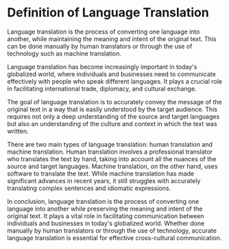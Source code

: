 Definition of Language Translation
=============================================================================

Language translation is the process of converting one language into another, while maintaining the meaning and intent of the original text. This can be done manually by human translators or through the use of technology such as machine translation.

Language translation has become increasingly important in today's globalized world, where individuals and businesses need to communicate effectively with people who speak different languages. It plays a crucial role in facilitating international trade, diplomacy, and cultural exchange.

The goal of language translation is to accurately convey the message of the original text in a way that is easily understood by the target audience. This requires not only a deep understanding of the source and target languages but also an understanding of the culture and context in which the text was written.

There are two main types of language translation: human translation and machine translation. Human translation involves a professional translator who translates the text by hand, taking into account all the nuances of the source and target languages. Machine translation, on the other hand, uses software to translate the text. While machine translation has made significant advances in recent years, it still struggles with accurately translating complex sentences and idiomatic expressions.

In conclusion, language translation is the process of converting one language into another while preserving the meaning and intent of the original text. It plays a vital role in facilitating communication between individuals and businesses in today's globalized world. Whether done manually by human translators or through the use of technology, accurate language translation is essential for effective cross-cultural communication.
